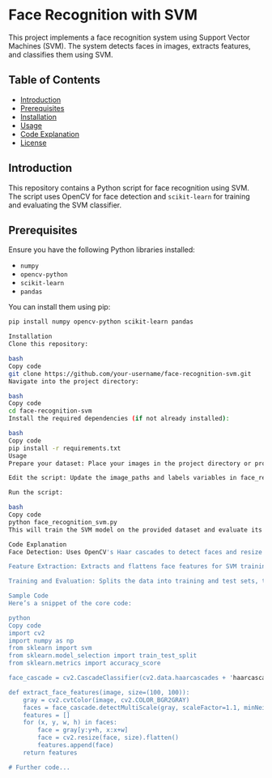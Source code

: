 # Face Recognition with SVM

This project implements a face recognition system using Support Vector Machines (SVM). The system detects faces in images, extracts features, and classifies them using SVM.

## Table of Contents

- [Introduction](#introduction)
- [Prerequisites](#prerequisites)
- [Installation](#installation)
- [Usage](#usage)
- [Code Explanation](#code-explanation)
- [License](#license)

## Introduction

This repository contains a Python script for face recognition using SVM. The script uses OpenCV for face detection and `scikit-learn` for training and evaluating the SVM classifier. 

## Prerequisites

Ensure you have the following Python libraries installed:

- `numpy`
- `opencv-python`
- `scikit-learn`
- `pandas`

You can install them using pip:

```bash
pip install numpy opencv-python scikit-learn pandas

Installation
Clone this repository:

bash
Copy code
git clone https://github.com/your-username/face-recognition-svm.git
Navigate into the project directory:

bash
Copy code
cd face-recognition-svm
Install the required dependencies (if not already installed):

bash
Copy code
pip install -r requirements.txt
Usage
Prepare your dataset: Place your images in the project directory or provide the paths to them. Ensure each image has a corresponding label.

Edit the script: Update the image_paths and labels variables in face_recognition_svm.py with the paths to your images and the corresponding labels.

Run the script:

bash
Copy code
python face_recognition_svm.py
This will train the SVM model on the provided dataset and evaluate its accuracy.

Code Explanation
Face Detection: Uses OpenCV's Haar cascades to detect faces and resize them to a uniform size.

Feature Extraction: Extracts and flattens face features for SVM training.

Training and Evaluation: Splits the data into training and test sets, trains the SVM classifier, and evaluates its accuracy.

Sample Code
Here’s a snippet of the core code:

python
Copy code
import cv2
import numpy as np
from sklearn import svm
from sklearn.model_selection import train_test_split
from sklearn.metrics import accuracy_score

face_cascade = cv2.CascadeClassifier(cv2.data.haarcascades + 'haarcascade_frontalface_default.xml')

def extract_face_features(image, size=(100, 100)):
    gray = cv2.cvtColor(image, cv2.COLOR_BGR2GRAY)
    faces = face_cascade.detectMultiScale(gray, scaleFactor=1.1, minNeighbors=5, minSize=(30, 30))
    features = []
    for (x, y, w, h) in faces:
        face = gray[y:y+h, x:x+w]
        face = cv2.resize(face, size).flatten()
        features.append(face)
    return features

# Further code...
